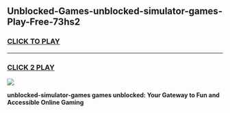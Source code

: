 
## Unblocked-Games-unblocked-simulator-games-Play-Free-73hs2
<h3>
<a href="https://premium76.site?title=unblocked-simulator-games&ref=19M">CLICK TO PLAY</a></h3>
<hr>

<h3>
<a href="https://premium76.site?title=unblocked-simulator-games&ref=19M">CLICK 2 PLAY</a>
  
</h3>

<a href="https://premium76.site?title=unblocked-simulator-games&ref=19M"><img src="https://clearcache.store/games.png"></a>


**unblocked-simulator-games games unblocked: Your Gateway to Fun and Accessible Online Gaming**
